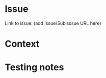 # Issue
Link to issue: (add Issue/Subisssue URL here)
<!-- This PR must be tied to an Issue or a Subtask -->

# Context
<!-- Give the reviewer(s) some context about the changes or the feature. -->

# Testing notes
<!-- Let the reviewers know how to tests the changes, if applicable. -->
